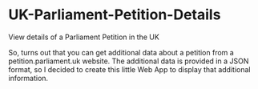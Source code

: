 # UK-Parliament-Petition-Details
View details of a Parliament Petition in the UK

So, turns out that you can get additional data about a petition from a petition.parliament.uk website. 
The additional data is provided in a JSON format, so I decided to create this little Web App to display that additional information.
